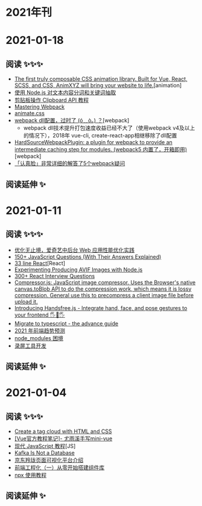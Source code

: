 # 2021年刊




# 2021-01-18

## 阅读 ✨✨✨

* [The first truly composable CSS animation library. Built for Vue, React, SCSS, and CSS, AnimXYZ will bring your website to life.](https://github.com/ingram-projects/animxyz)[animation]
* [使用 Node.js 对文本内容分词和关键词抽取](https://mp.weixin.qq.com/s/HWG13MLNl38OAD9Z_cEBRw)
* [剪贴板操作 Clipboard API 教程](http://www.ruanyifeng.com/blog/2021/01/clipboard-api.html)
* [Mastering Webpack](https://dev.to/kalashin1/mastering-webpack-12fk)
* [animate.css](https://github.com/animate-css/animate.css)
* [webpack dll配置，过时了 (ó﹏ò。) ？](https://mp.weixin.qq.com/s/zUf08kKroNV3kL9L0aaFVg)[webpack]
  * webpack dll技术提升打包速度收益已经不大了（使用webpack v4及以上的情况下），2018年 vue-cli, create-react-app相继移除了dll配置
* [HardSourceWebpackPlugin: a plugin for webpack to provide an intermediate caching step for modules. (webpack5 内置了，开箱即用)](https://github.com/mzgoddard/hard-source-webpack-plugin)[webpack]
* [「认真脸」非常详细的解答了5个webpack疑问](https://mp.weixin.qq.com/s/Rl0Zo4o0CP-BhK2ci56CgQ)

## 阅读延伸 ✨




# 2021-01-11

## 阅读 ✨✨✨

* [优化无止境，爱奇艺中后台 Web 应用性能优化实践](https://mp.weixin.qq.com/s?__biz=MzI0MjczMjM2NA==&mid=2247491315&idx=1&sn=da09e32092244b92d57e9350fe82bd2c)
* [ 150+ JavaScript Questions (With Their Answers Explained) ](https://github.com/lydiahallie/javascript-questions#readme)
* [33 line React](https://leontrolski.github.io/33-line-react.html)[React]
* [Experimenting Producing AVIF Images with Node.js](https://www.jameslmilner.com/post/node-avif/)
* [300+ React Interview Questions](https://dev.to/sakhnyuk/300-react-interview-questions-2ko4?utm_source=digest_mailer&utm_medium=email&utm_campaign=digest_email)
* [Compressor.js: JavaScript image compressor. Uses the Browser's native canvas.toBlob API to do the compression work, which means it is lossy compression. General use this to precompress a client image file before upload it.](https://github.com/fengyuanchen/compressorjs)
* [Introducing Handsfree.js - Integrate hand, face, and pose gestures to your frontend 🖐👀🖐](https://dev.to/midiblocks/introducing-handsfree-js-integrate-hand-face-and-pose-gestures-to-your-frontend-4g3p?utm_source=digest_mailer&utm_medium=email&utm_campaign=digest_email)
* [Migrate to typescript - the advance guide](https://dev.to/llldar/migrate-to-typescript-the-advance-guide-1df6)
* [2021 年前端趋势预测](https://mp.weixin.qq.com/s/OAKvV3HHkIEnzXdvuiCkuA)
* [node_modules 困境](https://juejin.cn/post/6914508615969669127)
* [录屏工具开发](https://juejin.cn/post/6915287057795874824)

## 阅读延伸 ✨




# 2021-01-04

## 阅读 ✨✨✨

* [Create a tag cloud with HTML and CSS](https://dev.to/alvaromontoro/create-a-tag-cloud-with-html-and-css-1e90)
* [[Vue官方教程笔记]- 尤雨溪手写mini-vue](https://juejin.cn/post/6911897255087702030)
* [现代 JavaScript 教程](https://zh.javascript.info/)[JS]
* [Kafka Is Not a Database](https://fivetran.com/blog/kafka-is-not-a-database)
* [京东羚珑页面可视化平台介绍](https://mp.weixin.qq.com/s/NiiE-zo92Ah8N01fTuMl8g)
* [前端工程化（一）从零开始搭建组件库](https://jelly.jd.com/article/5fedb7af5918090150298dc0)
* [npx 使用教程](https://www.ruanyifeng.com/blog/2019/02/npx.html)
## 阅读延伸 ✨
